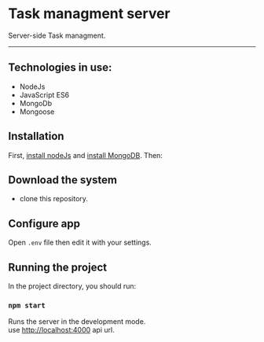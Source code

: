 # Task managment server 

Server-side Task managment. 
<br />

---
## Technologies in use: 
 * NodeJs
 * JavaScript ES6 
 * MongoDb
 * Mongoose

## Installation

 First, [install nodeJs](https://nodejs.org/en/) and [install MongoDB](https://www.mongodb.com/download-center). 
  Then: 

## Download the system 
* clone this repository.

## Configure app

Open `.env` file then edit it with your settings. 

## Running the project
In the project directory, you should run:

### `npm start`

Runs the server in the development mode.<br />
use [http://localhost:4000](http://localhost:4000) api url.
